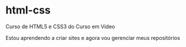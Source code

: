 # html-css

Curso de HTML5 e CSS3 do Curso em Video

Estou aprendendo a criar sites e agora vou gerenciar meus repositórios 

